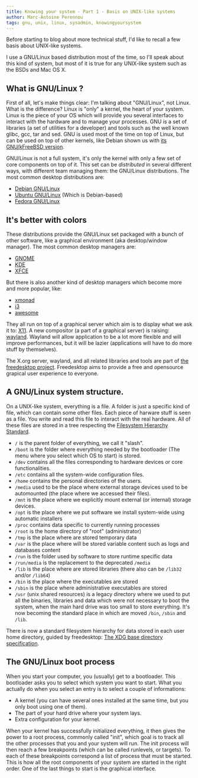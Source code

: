 ```yaml
---
title: Knowing your system - Part 1 - Basis on UNIX-like systems
author: Marc-Antoine Perennou
tags: gnu, unix, linux, sysadmin, knowingyoursystem
---
```


Before starting to blog about more technical stuff, I'd like to recall a few basis
about UNIX-like systems.

I use a GNU/Linux based distribution most of the time, so I'll speak about this kind of system,
but most of it is true for any UNIX-like system such as the BSDs and Mac OS X.

## What is GNU/Linux ?

First of all, let's make things clear: I'm talking about "GNU/Linux", not Linux.
What is the difference?
Linux is "only" a kernel, the heart of your system. Linux is the piece of your OS which
will provide you several interfaces to interact with the hardware and to manage your processes.
GNU is a set of libraries (a set of utilities for a developer) and tools such as the well known
glibc, gcc, tar and sed.
GNU is used most of the time on top of Linux, but can be used on top of other kernels, like
Debian shown us with [its GNU/kFreeBSD version](http://www.debian.org/ports/kfreebsd-gnu/).

GNU/Linux is not a full system, it's only the kernel with only a few set of core components on
top of it. This set can be _distributed_ in several different ways, with different team managing
them: the GNU/Linux distributions. The most common desktop distributions are:

* [Debian GNU/Linux](http://www.debian.org/)
* [Ubuntu GNU/Linux](http://www.ubuntu.com/) (Which is Debian-based)
* [Fedora GNU/Linux](http://fedoraproject.org/)

## It's better with colors

These distributions provide the GNU/Linux set packaged with a bunch of other software, like a
graphical environment (aka desktop/window manager). The most common desktop managers are:

* [GNOME](http://www.gnome.org/)
* [KDE](http://www.kde.org/)
* [XFCE](http://xfce.org/)

But there is also another kind of desktop managers which become more and more popular, like:

* [xmonad](http://xmonad.org/)
* [i3](http://i3wm.org/)
* [awesome](http://awesome.naquadah.org/)

They all run on top of a graphical server which aim is to display what we ask it to: [X11](http://www.x.org/wiki/).
A new compositor (a part of a graphical server) is raising: [wayland](http://wayland.freedesktop.org/).
Wayland will allow application to be a lot more flexible and will improve performances, but it will be
lazier (applications will have to do more stuff by themselves).

The X.org server, wayland, and all related libraries and tools are part of [the freedesktop project](http://www.freedesktop.org/wiki/).
Freedesktop aims to provide a free and opensource grapical user experience to everyone.

## A GNU/Linux system structure.

On a UNIX-like system, everything is a file.
A folder is just a specific kind of file, which can contain some other files.
Each piece of harware stuff is seen as a file. You write and read this file to
interact with the real hardware.
All of these files are stored in a tree respecting the [Filesystem Hierarchy Standard](http://en.wikipedia.org/wiki/Filesystem_Hierarchy_Standard).

* `/` is the parent folder of everything, we call it "slash".
* `/boot` is the folder where everything needed by the bootloader (The menu where you select which OS to start) is stored.
* `/dev` contains all the files corresponding to hardware devices or core functionalities.
* `/etc` contains all the system-wide configuration files.
* `/home` contains the personal directories of the users.
* `/media` used to be the place where external storage devices used to be automounted (the place where we accessed their files).
* `/mnt` is the place where we explicitly mount external (or internal) storage devices.
* `/opt` is the place where we put software we install system-wide using automatic installers
* `/proc` contains data specific to currently running processes
* `/root` is the home directory of "root" (administrator)
* `/tmp` is the place where are stored temporary data
* `/var` is the place where will be stored variable content such as logs and databases content
* `/run` is the folder used by software to store runtime specific data
* `/run/media` is the replacement to the deprecated `/media`
* `/lib` is the place where are stored libraries (there also can be `/lib32` and/or `/lib64`)
* `/bin` is the place where the executables are stored
* `/sbin` is the place where administrative executables are stored
* `/usr` (unix shared resources) is a legacy directory where we used to put all the binaries, libraries and data which
were not necessary to boot the system, when the main hard drive was too small to store everything. It's now becoming
the standard place in which are moved `/bin`, `/sbin` and `/lib`.

There is now a standard filesystem hierarchy for data stored in each user home directory, guided by freedesktop:
[The XDG base directory specification](http://standards.freedesktop.org/basedir-spec/basedir-spec-latest.html).

## The GNU/Linux boot process

When you start your computer, you (usually) get to a bootloader. This bootloader asks you to select which
system you want to start. What you actually do when you select an entry is to select a couple of informations:

* A kernel (you can have several ones installed at the same time, but you only boot using one of them).
* The part of your hard drive where your system lays.
* Extra configuration for your kernel.

When your kernel has successfully initialized everything, it then gives the power to a root process, commonly
called "init", which goal is to track all the other processes that you and your system will run.
The init process will then reach a few breakpoints (which can be called runlevels, or targets). To each of these
breakpoints correspond a list of process that must be started. This is how all the root components of your system are
started in the right order. One of the last things to start is the graphical interface.
